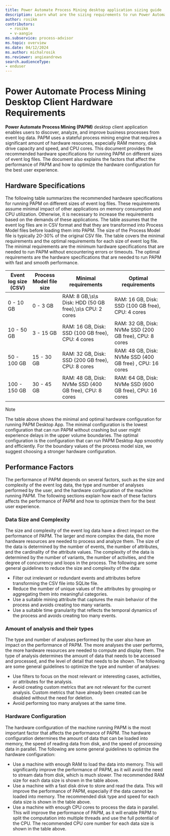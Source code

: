 ```yaml
---
title: Power Automate Process Mining desktop application sizing guide
description: Learn what are the sizing requirements to run Power Automate Process Mining desktop app.
author: rosikm
contributors:
  - rosikm
  - v-aangie
ms.subservice: process-advisor
ms.topic: overview
ms.date: 04/12/2024
ms.author: michalrosik
ms.reviewer: angieandrews
search.audienceType:
- enduser
---
```


# Power Automate Process Mining Desktop Client Hardware Requirements

**Power Automate Process Mining (PAPM)** desktop client application enables users to discover, analyze, and improve business processes from event log data. PAPM uses a stateful process mining engine that requires a significant amount of hardware resources, especially RAM memory, disk drive capacity and speed, and CPU cores. This document provides the recommended hardware specifications for running PAPM on different sizes of event log files. The document also explains the factors that affect the performance of PAPM and how to optimize the hardware configuration for the best user experience.

## Hardware Specifications 

The following table summarizes the recommended hardware specifications for running PAPM on different sizes of event log files. These requirements assume minimal impact of other applications on memory consumption and CPU utilization. Otherwise, it is necessary to increase the requirements based on the demands of these applications. The table assumes that the event log files are in CSV format and that they are transformed into Process Model files before loading them into PAPM. The size of the Process Model file is typically 20-30% of the original CSV file. The table covers the minimal requirements and the optimal requirements for each size of event log file. The minimal requirements are the minimum hardware specifications that are needed to run PAPM without encountering errors or timeouts. The optimal requirements are the hardware specifications that are needed to run PAPM with fast and smooth performance. 


|Event log size (CSV) |Process Model file size |Minimal requirements |Optimal requirements | 
|---------|---------|---------|---------|
|0 - 10 GB |0 - 3 GB |RAM: 8 GB,\s\s Disk: HDD (50 GB free),\s\s CPU: 2 cores| RAM: 16 GB, Disk: SSD (100 GB free), CPU: 4 cores |
|10 - 50 GB |3 - 15 GB |RAM: 16 GB, Disk: SSD (100 GB free), CPU: 4 cores |RAM: 32 GB, Disk: NVMe SSD (200 GB free), CPU: 8 cores |
|50 - 100 GB |15 - 30 GB |RAM: 32 GB, Disk: SSD (200 GB free), CPU: 8 cores |RAM: 48 GB, Disk: NVMe SSD (400 GB free) , CPU: 16 cores |
|100 - 150 GB |30 - 45 GB |RAM: 48 GB, Disk: NVMe SSD (400 GB free), CPU: 8 cores |RAM: 64 GB, Disk: NVMe SSD (600 GB free), CPU: 16 cores |

> [!NOTE]
>
> The table above shows the minimal and optimal hardware configuration for running PAPM Desktop App. The minimal configuration is the lowest configuration that can run PAPM without crashing but user might experience delays in the upper volume boundaries. The optimal configuration is the configuration that can run PAPM Desktop App smoothly and efficiently. For the boundary values of the process model size, we suggest choosing a stronger hardware configuration.  

## Performance Factors 

The performance of PAPM depends on several factors, such as the size and complexity of the event log data, the type and number of analyses performed by the user, and the hardware configuration of the machine running PAPM. The following sections explain how each of these factors affects the performance of PAPM and how to optimize them for the best user experience. 

### Data Size and Complexity 

The size and complexity of the event log data have a direct impact on the performance of PAPM. The larger and more complex the data, the more hardware resources are needed to process and analyze them. The size of the data is determined by the number of events, the number of attributes, and the cardinality of the attribute values. The complexity of the data is determined by the number of variants, the number of activities, and the degree of concurrency and loops in the process. The following are some general guidelines to reduce the size and complexity of the data: 

- Filter out irrelevant or redundant events and attributes before transforming the CSV file into SQLite file. 
- Reduce the number of unique values of the attributes by grouping or aggregating them into meaningful categories. 
- Use a suitable mining attribute that captures the main behavior of the process and avoids creating too many variants. 
- Use a suitable time granularity that reflects the temporal dynamics of the process and avoids creating too many events. 

### Amount of analysis and their types 

The type and number of analyses performed by the user also have an impact on the performance of PAPM. The more analyses the user performs, the more hardware resources are needed to compute and display them. The type of analysis determines the amount of data that needs to be accessed and processed, and the level of detail that needs to be shown. The following are some general guidelines to optimize the type and number of analyses: 

- Use filters to focus on the most relevant or interesting cases, activities, or attributes for the analysis. 
- Avoid creating custom metrics that are not relevant for the current analysis. Custom metrics that have already been created can be disabled without the need for deletion. 
- Avoid performing too many analyses at the same time. 

### Hardware Configuration 

The hardware configuration of the machine running PAPM is the most important factor that affects the performance of PAPM. The hardware configuration determines the amount of data that can be loaded into memory, the speed of reading data from disk, and the speed of processing data in parallel. The following are some general guidelines to optimize the hardware configuration: 

- Use a machine with enough RAM to load the data into memory. This will significantly improve the performance of PAPM, as it will avoid the need to stream data from disk, which is much slower. The recommended RAM size for each data size is shown in the table above. 
- Use a machine with a fast disk drive to store and read the data. This will improve the performance of PAPM, especially if the data cannot be loaded into memory. The recommended disk type and speed for each data size is shown in the table above. 
- Use a machine with enough CPU cores to process the data in parallel. This will improve the performance of PAPM, as it will enable PAPM to split the computation into multiple threads and use the full potential of the CPU. The recommended CPU core number for each data size is shown in the table above. 